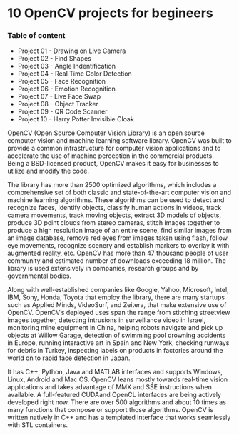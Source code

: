 # 10 OpenCV projects for begineers

### Table of content

- Project 01 - Drawing on Live Camera
- Project 02 - Find Shapes
- Project 03 - Angle Indentification
- Project 04 - Real Time Color Detection
- Project 05 - Face Recognition
- Project 06 - Emotion Recognition
- Project 07 - Live Face Swap
- Project 08 - Object Tracker
- Project 09 - QR Code Scanner
- Project 10 - Harry Potter Invisible Cloak


OpenCV (Open Source Computer Vision Library) is an open source computer vision and machine learning software library. OpenCV was built to provide a common infrastructure for computer vision applications and to accelerate the use of machine perception in the commercial products. Being a BSD-licensed product, OpenCV makes it easy for businesses to utilize and modify the code.

The library has more than 2500 optimized algorithms, which includes a comprehensive set of both classic and state-of-the-art computer vision and machine learning algorithms. These algorithms can be used to detect and recognize faces, identify objects, classify human actions in videos, track camera movements, track moving objects, extract 3D models of objects, produce 3D point clouds from stereo cameras, stitch images together to produce a high resolution image of an entire scene, find similar images from an image database, remove red eyes from images taken using flash, follow eye movements, recognize scenery and establish markers to overlay it with augmented reality, etc. OpenCV has more than 47 thousand people of user community and estimated number of downloads exceeding 18 million. The library is used extensively in companies, research groups and by governmental bodies.

Along with well-established companies like Google, Yahoo, Microsoft, Intel, IBM, Sony, Honda, Toyota that employ the library, there are many startups such as Applied Minds, VideoSurf, and Zeitera, that make extensive use of OpenCV. OpenCV’s deployed uses span the range from stitching streetview images together, detecting intrusions in surveillance video in Israel, monitoring mine equipment in China, helping robots navigate and pick up objects at Willow Garage, detection of swimming pool drowning accidents in Europe, running interactive art in Spain and New York, checking runways for debris in Turkey, inspecting labels on products in factories around the world on to rapid face detection in Japan.

It has C++, Python, Java and MATLAB interfaces and supports Windows, Linux, Android and Mac OS. OpenCV leans mostly towards real-time vision applications and takes advantage of MMX and SSE instructions when available. A full-featured CUDAand OpenCL interfaces are being actively developed right now. There are over 500 algorithms and about 10 times as many functions that compose or support those algorithms. OpenCV is written natively in C++ and has a templated interface that works seamlessly with STL containers.
